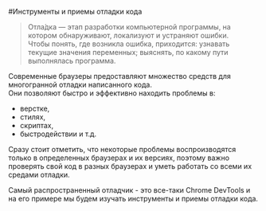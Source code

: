 #Инструменты и приемы отладки кода
>Отла́дка — этап разработки компьютерной программы, на котором обнаруживают, локализуют и устраняют ошибки.     
> Чтобы понять, где возникла ошибка, приходится: узнавать текущие значения переменных; выяснять, по какому пути выполнялась программа.

Современные браузеры предоставляют множество средств для многогранной отладки написанного кода.     
Они позволяют быстро и эффективно находить проблемы в:
* верстке,
* стилях,
* скриптах,
* быстродействии и т.д.  
 
Сразу стоит отметить, что некоторые проблемы воспроизводятся только в определенных браузерах и их версиях, поэтому важно проверять свой код в разных браузерах и уметь работать со всеми их средами отладки.

Самый распространенный отладчик - это все-таки Chrome DevTools и на его примере мы будем изучать инструменты и приемы отладки кода.
